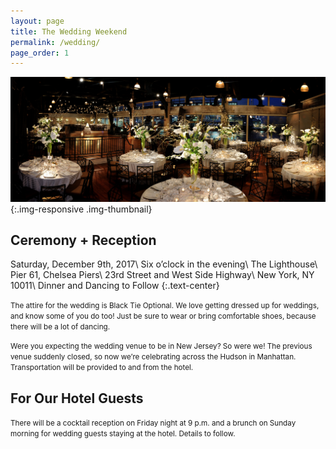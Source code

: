 ```yaml
---
layout: page
title: The Wedding Weekend
permalink: /wedding/
page_order: 1
---
```


![The Lighthouse](/images/lighthouse.jpg){:.img-responsive .img-thumbnail}

## Ceremony + Reception
Saturday, December 9th, 2017\\
Six o’clock in the evening\\
The Lighthouse\\
Pier 61, Chelsea Piers\\
23rd Street and West Side Highway\\
New York, NY 10011\\
Dinner and Dancing to Follow
{:.text-center}

<small>The attire for the wedding is Black Tie Optional. We love getting dressed up for weddings, and know some of you do too! Just be sure to wear or bring comfortable shoes, because there will be a lot of dancing.</small>

<small>Were you expecting the wedding venue to be in New Jersey? So were we! The previous venue suddenly closed, so now we’re celebrating across the Hudson in Manhattan. Transportation will be provided to and from the hotel.</small>

## For Our Hotel Guests

<small>There will be a cocktail reception on Friday night at 9 p.m. and a brunch on Sunday morning for wedding guests staying at the hotel. Details to follow.</small>
